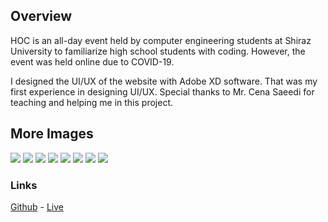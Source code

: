 ## Overview

HOC is an all-day event held by computer engineering students at Shiraz University to familiarize high school students with coding. However, the event was held online due to COVID-19.

I designed the UI/UX of the website with Adobe XD software. That was my first experience in designing UI/UX. Special thanks to Mr. Cena Saeedi for teaching and helping me in this project.

## More Images
![](https://drive.google.com/uc?export=view&id=1xF64iPWOADyaiFZlnDq4SB7rBb5z9CzC)
![](https://drive.google.com/uc?export=view&id=1XXVGdo1dJxnoKa7Q63scO53Ifdhxmqm0)
![](https://drive.google.com/uc?export=view&id=19pguk4PgErTzA7vZ1mlRIz3Ib40ckdC1)
![](https://drive.google.com/uc?export=view&id=1Ez_8e2QCEjM4il0y3awYmiPiiB9CLl32)
![](https://drive.google.com/uc?export=view&id=1K0EZhDpf1miMJsd8EK_NAqvS_sczU38w)
![](https://drive.google.com/uc?export=view&id=1v-Y7e1QrssE-JGYSnJOHCGqdm5O54s-W)
![](https://drive.google.com/uc?export=view&id=1Dt7UR3szhLtDmZD1WSdR1MfRVHNc3XUD)
![](https://drive.google.com/uc?export=view&id=1qXq3Kr2D-8rAKoDAqzCHSRuMh8Hgh4b1)

### Links
[Github](https://github.com/AmirHosein-Gharaati/sess-semester) - [Live](https://sess-semester.vercel.app/)